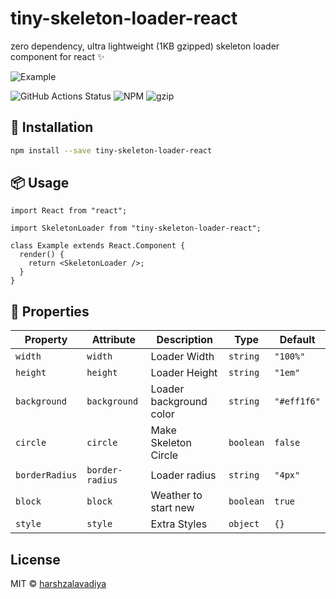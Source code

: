 # tiny-skeleton-loader-react

zero dependency, ultra lightweight (1KB gzipped) skeleton loader component for react ✨

![Example](preview.gif)

![GitHub Actions Status](https://github.com/harshzalavadiya/tiny-skeleton-loader-react/workflows/NodeJS/badge.svg)
![NPM](https://img.shields.io/npm/v/tiny-skeleton-loader-react.svg)
![gzip](https://badgen.net/bundlephobia/minzip/tiny-skeleton-loader-react)

## 🔧 Installation

```bash
npm install --save tiny-skeleton-loader-react
```

## 📦 Usage

```tsx
import React from "react";

import SkeletonLoader from "tiny-skeleton-loader-react";

class Example extends React.Component {
  render() {
    return <SkeletonLoader />;
  }
}
```

## 👀 Properties

| Property       | Attribute       | Description             | Type      | Default     |
| -------------- | --------------- | ----------------------- | --------- | ----------- |
| `width`        | `width`         | Loader Width            | `string`  | `"100%"`    |
| `height`       | `height`        | Loader Height           | `string`  | `"1em"`     |
| `background`   | `background`    | Loader background color | `string`  | `"#eff1f6"` |
| `circle`       | `circle`        | Make Skeleton Circle    | `boolean` | `false`     |
| `borderRadius` | `border-radius` | Loader radius           | `string`  | `"4px"`     |
| `block`        | `block`         | Weather to start new    | `boolean` | `true`     |
| `style`        | `style`         | Extra Styles            | `object`  | `{}`        |

## License

MIT © [harshzalavadiya](https://github.com/harshzalavadiya)
